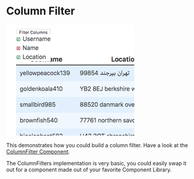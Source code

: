 # Column Filter

![](../../images/FilterColumns.png)

This demonstrates how you could build a column filter. Have a look at the [ColumnFilter Component](ColumnFilter.svelte).

The ColumnFilters implementation is very basic, you could easily swap it out for a component made out of your favorite Component Library.